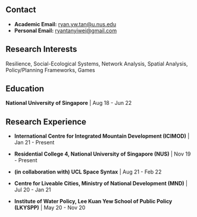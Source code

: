 ## Contact
- **Academic Email:** ryan.yw.tan@u.nus.edu
- **Personal Email:** ryantanyiwei@gmail.com

## Research Interests
Resilience, Social-Ecological Systems, Network Analysis, Spatial Analysis, Policy/Planning Frameworks, Games 

## Education
**National University of Singapore** | Aug 18 - Jun 22

## Research Experience
- **International Centre for Integrated Mountain Development (ICIMOD)** | Jan 21 - Present

- **Residential College 4, National University of Singapore (NUS)** | Nov 19 - Present

- **(in collaboration with) UCL Space Syntax** | Aug 21 - Feb 22

- **Centre for Liveable Cities, Ministry of National Development (MND)** | Jul 20 - Jan 21

- **Institute of Water Policy, Lee Kuan Yew School of Public Policy (LKYSPP)** | May 20 - Nov 20
